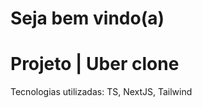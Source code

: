 <h1>Seja bem vindo(a)</h1>

<h1>Projeto | Uber clone</h1>
<p>Tecnologias utilizadas: TS, NextJS, Tailwind</p>
